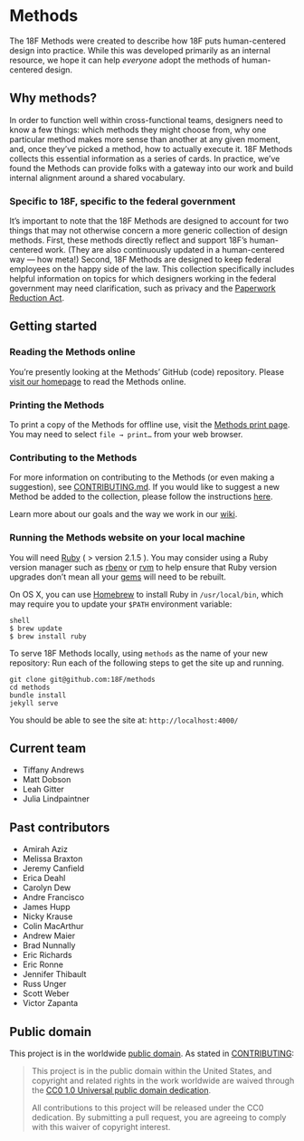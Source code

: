# Methods

The 18F Methods were created to describe how 18F puts human-centered design into practice. While this was developed primarily as an internal resource, we hope it can help *everyone* adopt the methods of human-centered design. 

## Why methods?

In order to function well within cross-functional teams, designers need to know a few things: which methods they might choose from, why one particular method makes more sense than another at any given moment, and, once they’ve picked a method, how to actually execute it. 18F Methods collects this essential information as a series of cards. In practice, we’ve found the Methods can provide folks with a gateway into our work and build internal alignment around a shared vocabulary.

### Specific to 18F, specific to the federal government

It’s important to note that the 18F Methods are designed to account for two things that may not otherwise concern a more generic collection of design methods. First, these methods directly reflect and support 18F’s human-centered work. (They are also continuously updated in a human-centered way — how meta!) Second, 18F Methods are designed to keep federal employees on the happy side of the law. This collection specifically includes helpful information on topics for which designers working in the federal government may need clarification, such as privacy and the [Paperwork Reduction Act](pra.digital.gov).

## Getting started

### Reading the Methods online

You’re presently looking at the Methods’ GitHub (code) repository. Please [visit our homepage](https://methods.18f.gov) to read the Methods online.

### Printing the Methods
To print a copy of the Methods for offline use, visit the [Methods print page](https://methods.18f.gov/print/). You may need to select `file → print…` from your web browser.

### Contributing to the Methods
For more information on contributing to the Methods (or even making a suggestion), see [CONTRIBUTING.md](https://github.com/18F/methods/blob/staging/CONTRIBUTING.md). If you would like to suggest a new Method be added to the collection, please follow the instructions [here](https://github.com/18F/methods/wiki/Contributing#suggesting-new-methods).

Learn more about our goals and the way we work in our [wiki](https://github.com/18F/methods/wiki). 

### Running the Methods website on your local machine

You will need [Ruby](https://www.ruby-lang.org) ( > version 2.1.5 ). You may consider using a Ruby version manager such as [rbenv](https://github.com/sstephenson/rbenv) or [rvm](https://rvm.io/) to help ensure that Ruby version upgrades don’t mean all your [gems](https://rubygems.org/) will need to be rebuilt.

On OS X, you can use [Homebrew](http://brew.sh/) to install Ruby in `/usr/local/bin`, which may require you to update your `$PATH` environment variable:

```
shell
$ brew update
$ brew install ruby
```

To serve 18F Methods locally, using `methods` as the name of your new repository:
Run each of the following steps to get the site up and running.

```
git clone git@github.com:18F/methods
cd methods
bundle install
jekyll serve
```

You should be able to see the site at: `http://localhost:4000/`

## Current team

- Tiffany Andrews
- Matt Dobson
- Leah Gitter
- Julia Lindpaintner

## Past contributors

- Amirah Aziz
- Melissa Braxton
- Jeremy Canfield
- Erica Deahl
- Carolyn Dew
- Andre Francisco
- James Hupp
- Nicky Krause
- Colin MacArthur
- Andrew Maier
- Brad Nunnally
- Eric Richards
- Eric Ronne
- Jennifer Thibault
- Russ Unger
- Scott Weber
- Victor Zapanta

## Public domain

This project is in the worldwide [public domain](LICENSE.md). As stated in [CONTRIBUTING](CONTRIBUTING.md):
> This project is in the public domain within the United States, and copyright and related rights in the work worldwide are waived through the [CC0 1.0 Universal public domain dedication](https://creativecommons.org/publicdomain/zero/1.0/).
>
> All contributions to this project will be released under the CC0 dedication. By submitting a pull request, you are agreeing to comply with this waiver of copyright interest.
